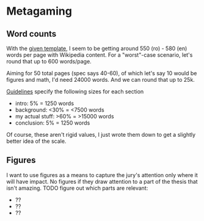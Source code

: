 # Metagaming

## Word counts

With the [given template](https://aut.utcluj.ro/files/licente-disertatii/2023/Anexa2_Model_lucrare_diploma.docx), I seem to be getting around 550 (ro) - 580 (en) words per page with Wikipedia content. For a "worst"-case scenario, let's round that up to 600 words/page.

Aiming for 50 total pages (spec says 40-60), of which let's say 10 would be figures and math, I'd need 24000 words. And we can round that up to 25k.

[Guidelines](https://aut.utcluj.ro/files/licente-disertatii/2023/Regulament_finalizare_AUT_2023.pdf) specify the following sizes for each section
- intro: 5% = 1250 words
- background: <30% = <7500 words
- my actual stuff: >60% = >15000 words
- conclusion: 5% = 1250 words

Of course, these aren't rigid values, I just wrote them down to get a slightly better idea of the scale.

## Figures

I want to use figures as a means to capture the jury's attention only where it will have impact. No figures if they draw attention to a part of the thesis that isn't amazing. TODO figure out which parts are relevant:
- ??
- ??
- ??
